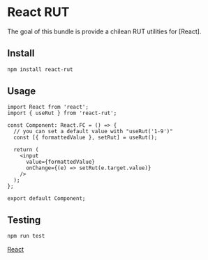 # React RUT

The goal of this bundle is provide a chilean RUT utilities for [React].

## Install

```bash
npm install react-rut
```

## Usage

```tsx
import React from 'react';
import { useRut } from 'react-rut';

const Component: React.FC = () => {
  // you can set a default value with "useRut('1-9')"
  const [{ formattedValue }, setRut] = useRut();

  return (
    <input
      value={formattedValue}
      onChange={(e) => setRut(e.target.value)}
    />
  );
};

export default Component;
```

## Testing

```bash
npm run test
```

[React](https://reactjs.org/)
